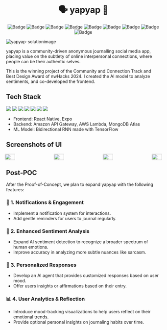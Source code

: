 <h1 align="center">
            🗣️ yapyap 🙊 
</h1>

<div align="center">

  ![Badge](https://img.shields.io/badge/Version-1.0-green)  ![Badge](https://img.shields.io/badge/License-Apache_2.0-blue)  ![Badge](https://img.shields.io/badge/For-Students-orange) ![Badge](https://img.shields.io/badge/nwHacks2024-Winner-gold) 
   ![Badge](https://img.shields.io/badge/Built%20with-Expo-blue)  ![Badge](https://img.shields.io/badge/Serverless-AWS%20Lambda-yellow)  ![Badge](https://img.shields.io/badge/AI-TensorFlow-orange)  ![Badge](https://img.shields.io/badge/Mobile-React%20Native-blue)  
  ![Badge](https://img.shields.io/badge/Made%20with-%E2%9D%A4-red)  

</div>
  
![yapyap-solutionimage](https://github.com/terwo/yapyap/assets/105677497/185018fd-504f-46e5-99e9-dd7f272584ea)

yapyap is a community-driven anonymous journalling social media app, placing value on the subtlety of online interpersonal connections, where people can be their authentic selves.

This is the winning project of the Community and Connection Track and Best Design Award of nwHacks 2024. I created the AI model to analyze sentiments, and co-developed the frontend.

## Tech Stack
<img src="https://img.shields.io/badge/React_Native-20232A?style=for-the-badge&logo=react&logoColor=61DAFB"/>  <img src="https://img.shields.io/badge/Expo-1B1F23?style=for-the-badge&logo=expo&logoColor=white"/>  <img src="https://img.shields.io/badge/Amazon_API_Gateway-FF9900?style=for-the-badge&logo=amazonaws&logoColor=white"/>  <img src="https://img.shields.io/badge/AWS_Lambda-232F3E?style=for-the-badge&logo=amazonaws&logoColor=FF9900"/>  <img src="https://img.shields.io/badge/MongoDB-4EA94B?style=for-the-badge&logo=mongodb&logoColor=white"/>  <img src="https://img.shields.io/badge/TensorFlow-FF6F00?style=for-the-badge&logo=tensorflow&logoColor=white"/>  <img src="https://img.shields.io/badge/Serverless-000000?style=for-the-badge&logo=serverless&logoColor=red"/>  

* Frontend: React Native, Expo
* Backend: Amazon API Gateway, AWS Lambda, MongoDB Atlas
* ML Model: Bidirectional RNN made with TensorFlow


## Screenshots of UI
<div align="center">  
  <div style="display: flex; justify-content: center; gap: 10px;">  
    <img src="https://github.com/terwo/yapyap/assets/105677497/38992970-70fa-421f-aba7-d1a4b9a8c27a" style="width: 22%; flex-shrink: 1; min-width: 150px;"/>  
    <img src="https://github.com/terwo/yapyap/assets/105677497/101a3a18-4648-4dc8-91b7-fbc59a824685" style="width: 22%; flex-shrink: 1; min-width: 150px;"/>  
    <img src="https://github.com/terwo/yapyap/assets/105677497/dd388b7a-9022-45e9-a070-1e8335e26435" style="width: 22%; flex-shrink: 1; min-width: 150px;"/>  
    <img src="https://github.com/terwo/yapyap/assets/105677497/2af0a505-09b8-49c2-af3b-7b84c5d71611" style="width: 22%; flex-shrink: 1; min-width: 150px;"/>  
  </div>  
</div>


## Post-POC

After the Proof-of-Concept, we plan to expand yapyap with the following features:

### 🔔 **1. Notifications & Engagement**  
- Implement a notification system for interactions.  
- Add gentle reminders for users to journal regularly.  

### 🧠 **2. Enhanced Sentiment Analysis**  
- Expand AI sentiment detection to recognize a broader spectrum of human emotions.  
- Improve accuracy in analyzing more subtle nuances like sarcasm.  

### 🤖 **3. Personalized Responses**  
- Develop an AI agent that provides customized responses based on user mood.  
- Offer users insights or affirmations based on their entry.  

### 📊 **4. User Analytics & Reflection**  
- Introduce mood-tracking visualizations to help users reflect on their emotional trends.  
- Provide optional personal insights on journaling habits over time.
